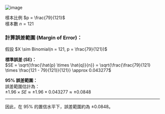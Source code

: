 ![image](https://github.com/user-attachments/assets/a96f0091-3ea3-4d6c-b5ce-4c42dbbe4e43)

樣本比例 $p = \frac{79}{121}$  
樣本數 $n = 121$  

### 計算誤差範圍 (Margin of Error)：

假設 $X \sim Binomial(n = 121, p = \frac{79}{121})$  

**標準誤差 (SE)：**  
$SE = \sqrt{\frac{\hat{p} \times \hat{q}}{n}} = \sqrt{\frac{\frac{79}{121} \times \frac{121 - 79}{121}}{121}} \approx 0.043277$

**95% 誤差範圍：**  
誤差範圍估計為：  
$\pm 1.96 \times SE \approx \pm 1.96 \times 0.043277 \approx \pm 0.0848$

---

因此，在 95% 的置信水平下，誤差範圍約為 $\pm 0.0848$。


